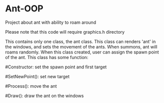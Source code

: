 # Ant-OOP
Project about ant with ability to roam around



Please note that this code will require graphics.h directory

This contains only one class, the ant class. This class can renders 'ant' in the windows, and sets the movement of the ants. When summons, ant will roams randomly. When this class created, user can assign the spawn point of the ant.
This class has some function:

#Constructor: set the spawn point and first target

#SetNewPoint(): set new target

#Process(): move the ant

#Draw(): draw the ant on the windows
